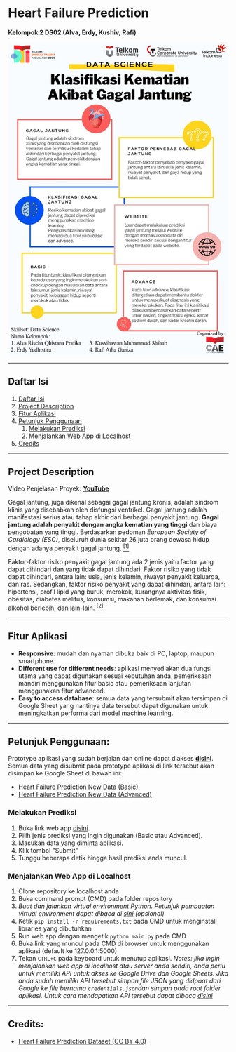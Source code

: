 # Heart Failure Prediction
**Kelompok 2 DS02 (Alva, Erdy, Kushiv, Rafi)**

![Project Poster](/static/images/poster.jpeg "Project Poster")

---

## Daftar Isi
1. [Daftar Isi](#Daftar-Isi)
2. [Project Description](#Project-Description)
3. [Fitur Aplikasi](#Fitur-Aplikasi)
4. [Petunjuk Penggunaan](#Petunjuk-Penggunaan)
    1. [Melakukan Prediksi](#Melakukan-Prediksi)
    2. [Menjalankan Web App di Localhost](#Menjalankan-Web-App-di-Localhost)
5. [Credits](#Credits)

---

## Project Description

Video Penjelasan Proyek: **[YouTube](https://youtu.be/GOGE2-fwA0E)**

Gagal jantung, juga dikenal sebagai gagal jantung kronis, adalah sindrom klinis yang disebabkan oleh disfungsi ventrikel. Gagal jantung adalah manifestasi serius atau tahap akhir dari berbagai penyakit jantung. **Gagal jantung adalah penyakit dengan angka kematian yang tinggi** dan biaya pengobatan yang tinggi. Berdasarkan pedoman *European Society of Cardiology (ESC)*, diseluruh dunia sekitar 26 juta orang dewasa hidup dengan adanya penyakit gagal jantung. [<sup>[1]</sup>](https://ieeexplore.ieee.org/document/8918034)

Faktor-faktor risiko penyakit gagal jantung ada 2 jenis yaitu factor yang dapat dihindari dan yang tidak dapat dihindari. Faktor risiko yang tidak dapat dihindari, antara lain: usia, jenis kelamin, riwayat penyakit keluarga, dan ras. Sedangkan, faktor risiko penyakit yang dapat dihindari, antara lain: hipertensi, profil lipid yang buruk, merokok, kurangnya aktivitas fisik, obesitas, diabetes melitus, konsumsi, makanan berlemak, dan konsumsi alkohol berlebih, dan lain-lain. [<sup>[2]</sup>](https://repository.ubaya.ac.id/37369/)

---

## Fitur Aplikasi
* **Responsive**: mudah dan nyaman dibuka baik di PC, laptop, maupun smartphone.
* **Different use for different needs**: aplikasi menyediakan dua fungsi utama yang dapat digunakan sesuai kebutuhan anda, pemeriksaan mandiri menggunakan fitur basic atau pemeriksaan lanjutan menggunakan fitur advanced.
* **Easy to access database**: semua data yang tersubmit akan tersimpan di Google Sheet yang nantinya data tersebut dapat digunakan untuk meningkatkan performa dari model machine learning.

---

## Petunjuk Penggunaan:
Prototype aplikasi yang sudah berjalan dan online dapat diakses **[disini](https://heart-failure-detection-298811.et.r.appspot.com/)**. Semua data yang disubmit pada prototype aplikasi di link tersebut akan disimpan ke Google Sheet di bawah ini:
* [Heart Failure Prediction New Data (Basic)](https://docs.google.com/spreadsheets/d/1iD2mtSyDw2KVYsgMzfLDO5aV4h_H4BnOQ1ij4dXcT4c/edit?usp=sharing)
* [Heart Failure Prediction New Data (Advanced)](https://docs.google.com/spreadsheets/d/1WkJh3uxwqdOq9Ep6x2CBOeKXlJv-A693Ml1D2M0BI7U/edit?usp=sharing)

### Melakukan Prediksi
1. Buka link web app [disini](https://heart-failure-detection-298811.et.r.appspot.com/).
2. Pilih jenis prediksi yang ingin digunakan (Basic atau Advanced).
3. Masukan data yang diminta aplikasi.
4. Klik tombol "Submit"
5. Tunggu beberapa detik hingga hasil prediksi anda muncul.

### Menjalankan Web App di Localhost
1. Clone repository ke localhost anda
2. Buka command prompt (CMD) pada folder repository
3. *Buat dan jalankan virtual environment Python. Petunjuk pembuatan virtual environment dapat dibaca di [sini](https://www.geeksforgeeks.org/python-virtual-environment/) (opsional)*
4. Ketik `pip install -r requirements.txt` pada CMD untuk menginstall libraries yang dibutuhkan
5. Run web app dengan mengetik `python main.py` pada CMD
6. Buka link yang muncul pada CMD di browser untuk menggunakan aplikasi (default ke 127.0.0.1:5000)
7. Tekan `CTRL+C` pada keyboard untuk menutup aplikasi.
*Notes: jika ingin menjalankan web app di localhost atau server anda sendiri, anda perlu untuk memiliki API untuk akses ke Google Drive dan Google Sheets. Jika anda sudah memiliki API tersebut simpan file JSON yang didpaat dari Google ke file bernama `credentials.json`dan simpan pada root folder aplikasi. Untuk cara mendapatkan API tersebut dapat dibaca [disini](https://medium.com/better-programming/integrating-google-sheets-api-with-python-flask-987d48b7674e)*

---

## Credits:
* [Heart Failure Prediction Dataset (CC BY 4.0)](https://www.kaggle.com/andrewmvd/heart-failure-clinical-data)
